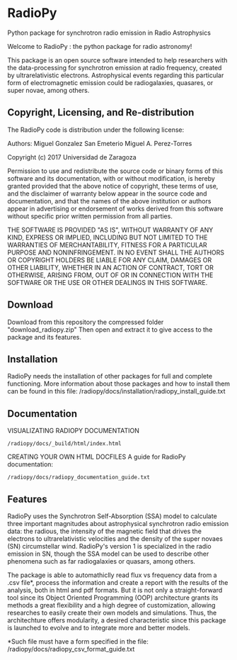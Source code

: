 # RadioPy
Python package for synchrotron radio emission in Radio Astrophysics


Welcome to RadioPy : the python package for radio astronomy!

This package is an open source software intended to help researchers
with the data-processing for synchrotron emission at radio frequency,
created by ultrarelativistic electrons. Astrophysical events regarding
this particular form of electromagnetic emission could be
radiogalaxies, quasares, or super novae, among others.


Copyright, Licensing, and Re-distribution
-----------------------------------------

The RadioPy code is distribution under the following license:

  Authors:  Miguel Gonzalez San Emeterio
            Miguel A. Perez-Torres
           
  Copyright (c) 2017 Universidad de Zaragoza

  Permission to use and redistribute the source code or binary forms of this
  software and its documentation, with or without modification, is hereby
  granted provided that the above notice of copyright, these terms of use,
  and the disclaimer of warranty below appear in the source code and
  documentation, and that the names of the above institution or
  authors appear in advertising or endorsement of works derived from this
  software without specific prior written permission from all parties.

  THE SOFTWARE IS PROVIDED "AS IS", WITHOUT WARRANTY OF ANY KIND, EXPRESS OR
  IMPLIED, INCLUDING BUT NOT LIMITED TO THE WARRANTIES OF MERCHANTABILITY,
  FITNESS FOR A PARTICULAR PURPOSE AND NONINFRINGEMENT.  IN NO EVENT SHALL
  THE AUTHORS OR COPYRIGHT HOLDERS BE LIABLE FOR ANY CLAIM, DAMAGES OR OTHER
  LIABILITY, WHETHER IN AN ACTION OF CONTRACT, TORT OR OTHERWISE, ARISING
  FROM, OUT OF OR IN CONNECTION WITH THE SOFTWARE OR THE USE OR OTHER
  DEALINGS IN THIS SOFTWARE.


Download
--------
Download from this repository the compressed folder 
"download_radiopy.zip"
Then open and extract it to give access to the package and its
features.

Installation
------------
RadioPy needs the installation of other packages for full and complete
functioning. More information about those packages and how to install
them can be found in this file:
    /radiopy/docs/installation/radiopy_install_guide.txt



Documentation
-------------
VISUALIZATING RADIOPY DOCUMENTATION

    /radiopy/docs/_build/html/index.html

CREATING YOUR OWN HTML DOCFILES
A guide for RadioPy documentation:

    /radiopy/docs/radiopy_documentation_guide.txt



Features
--------

RadioPy uses the Synchrotron Self-Absorption (SSA) model to calculate
three important magnitudes about astrophysical synchrotron radio
emission data: the radious, the intensity of the magnetic field that
drives the electrons to ultrarelativistic velocities and the density
of the super novaes (SN) circumstellar wind.  RadioPy's version 1 is
specialized in the radio emission in SN, though the SSA model can be
used to describe other phenomena such as far radiogalaxies or quasars,
among others.

The package is able to automathiclly read flux vs frequency data from
a .csv file*, process the information and create a report with the
results of the analysis, both in html and pdf formats. But it is not
only a straight-forward tool since its Object Oriented Programming
(OOP) architecture grants its methods a great flexibility and a high
degree of customization, allowing researches to easily create their
own models and simulations. Thus, the architechture offers modularity,
a desired characteristic since this package is launched to evolve and
to integrate more and better models.

*Such file must have a form specified in the file:
    /radiopy/docs/radiopy_csv_format_guide.txt
